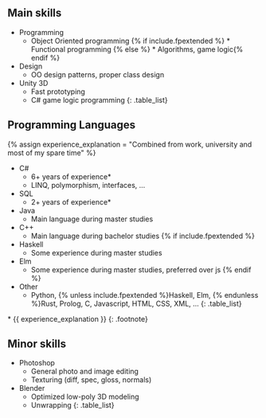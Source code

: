 ## Main skills

* Programming
  * Object Oriented programming
{% if include.fpextended 
%}  * Functional programming
{% else 
%}  * Algorithms, game logic{% endif %}
* Design
  * OO design patterns, proper class design
* Unity 3D
  * Fast prototyping
  * C# game logic programming
{: .table_list}

## Programming Languages

{% assign experience_explanation = "Combined from work, university and most of my spare time" %}
* C#
  * 6+ years of experience*
  * LINQ, polymorphism, interfaces, ...
* SQL
  * 2+ years of experience*
* Java
  * Main language during master studies
* C++
  * Main language during bachelor studies
{% if include.fpextended %}
* Haskell
  * Some experience during master studies
* Elm
  * Some experience during master studies, preferred over js
{% endif %}
* Other
  * Python, {% unless include.fpextended %}Haskell, Elm, {% endunless %}Rust, Prolog, C, Javascript, HTML, CSS, XML, ...
{: .table_list}

\* {{ experience_explanation }}
{: .footnote}

## Minor skills

* Photoshop
  * General photo and image editing
  * Texturing (diff, spec, gloss, normals)
* Blender
  * Optimized low-poly 3D modeling
  * Unwrapping
{: .table_list}
